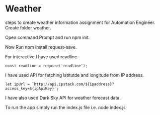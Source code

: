 # Weather
steps to create weather information assignment for Automation Engineer.
Create folder weather.

Open command  Prompt and run npm init.

Now Run npm install request-save.

For interactive I have used readline.
```node js
const readline = require('readline');
```
I have used API for fetching latitutde and longitude from IP address.
```node js
let ipUrl = `http://api.ipstack.com/${ipaddress}?access_key=${ipApiKey}`;
```
I have also used Dark Sky API for weather forecast data.

To run the app simply run the index.js file i.e. node index.js
